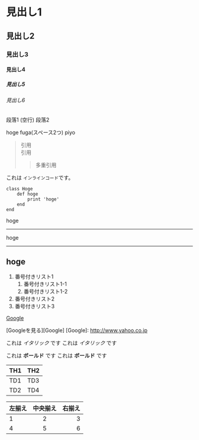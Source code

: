 # 見出し1
## 見出し2
### 見出し3
#### 見出し4
##### 見出し5
###### 見出し6

段落1
(空行)
段落2

hoge
fuga(スペース2つ)
piyo

> 引用  
> 引用
>> 多重引用

これは `インラインコード`です。

    class Hoge
        def hoge
            print 'hoge'
        end
    end


hoge
***
hoge
___
hoge
---


1. 番号付きリスト1
    1. 番号付きリスト1-1
    1. 番号付きリスト1-2
1. 番号付きリスト2
1. 番号付きリスト3



[Google](https://www.google.co.jp/)


[Googleを見る][Google]
[Google]: http://www.yahoo.co.jp



これは *イタリック* です
これは _イタリック_ です


これは **ボールド** です
これは __ボールド__ です



| TH1 | TH2 |
----|---- 
| TD1 | TD3 |
| TD2 | TD4 |



| 左揃え | 中央揃え | 右揃え |
|:---|:---:|---:|
|1 |2 |3 |
|4 |5 |6 |






